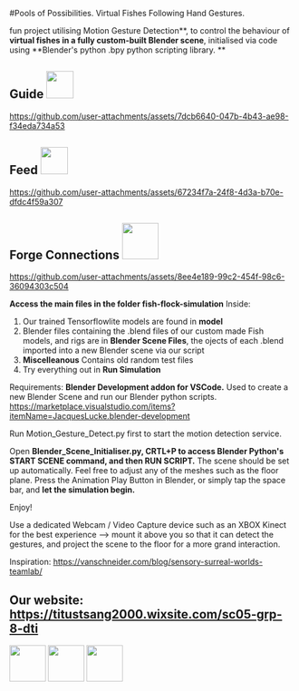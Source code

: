 #Pools of Possibilities. Virtual Fishes Following Hand Gestures.
 
 fun project utilising Motion Gesture Detection**, to control the behaviour of **virtual fishes in a fully custom-built Blender scene**, initialised via code using **Blender's python .bpy python scripting library. **


<h2>Guide <img src="https://github.com/user-attachments/assets/d15f3fc7-d160-42eb-a3b2-a2520b8776d6" style="width:3rem; height:3rem"></h2>

https://github.com/user-attachments/assets/7dcb6640-047b-4b43-ae98-f34eda734a53


<h2>Feed <img src= "https://github.com/user-attachments/assets/c3e5bf56-55c0-421c-888b-d48022fd2c52" style="width:3rem; height:3rem"></h2>

https://github.com/user-attachments/assets/67234f7a-24f8-4d3a-b70e-dfdc4f59a307


<h2>Forge Connections <img src="https://github.com/user-attachments/assets/f96033c2-7eb9-4c4a-9a50-aec84dbf0995" style = "width:4rem; height:4rem"></h2>

https://github.com/user-attachments/assets/8ee4e189-99c2-454f-98c6-36094303c504



 

**Access the main files in the folder fish-flock-simulation**
Inside:
1. Our trained Tensorflowlite models are found in **model**
2. Blender files containing the .blend files of our custom made Fish models, and rigs are in **Blender Scene Files**, the ojects of each .blend imported into a new Blender scene via our script
3. **Miscelleanous** Contains old random test files
4. Try everything out in **Run Simulation**

Requirements:
**Blender Development addon for VSCode.** Used to create a new Blender Scene and run our Blender python scripts. https://marketplace.visualstudio.com/items?itemName=JacquesLucke.blender-development

Run Motion_Gesture_Detect.py first to start the motion detection service.

Open **Blender_Scene_Initialiser.py, CRTL+P to access Blender Python's START SCENE command, and then RUN SCRIPT.** The scene should be set up automatically. Feel free to adjust any of the meshes such as the floor plane.
Press the Animation Play Button in Blender, or simply tap the space bar, and **let the simulation begin.**

Enjoy!

Use a dedicated Webcam / Video Capture device such as an XBOX Kinect for the best experience --> mount it above you so that it can detect the gestures, and project the scene to the floor for a more grand interaction. 

Inspiration: https://vanschneider.com/blog/sensory-surreal-worlds-teamlab/

Our website:
https://titustsang2000.wixsite.com/sc05-grp-8-dti
-------------------------------------------------------------------------------------------------------------------------------------------------------------------------------------------------------------------------------------------------------------------------------
<img src="https://github.com/user-attachments/assets/f4e51a50-44a7-4c96-96ce-54442058e52a" style="width:4rem; height:4rem"> <img src="https://github.com/user-attachments/assets/7736b752-328a-46ea-adc2-ef767ca72b4f" style="width:4rem; height:4rem"> <img src="https://github.com/user-attachments/assets/e42711f9-b466-4351-9b09-1f4f82f56f31" style="width:4rem; height:4rem"> 


